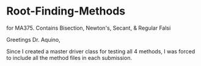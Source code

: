 # Root-Finding-Methods
for MA375. Contains Bisection, Newton's, Secant, &amp; Regular Falsi

Greetings Dr. Aquino,

Since I created a master driver class for testing all 4 methods, I was forced to include all the method files in each submission.
